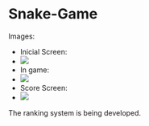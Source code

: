 # Snake-Game

Images:
  - Inicial Screen: 
  - ![](https://github.com/vitormanoelcsantos/Snake-Game-Images/blob/master/game.png)
  - In game:
  - ![](https://github.com/vitormanoelcsantos/Snake-Game-Images/blob/master/ningame.png)
  - Score Screen:
  - ![](https://github.com/vitormanoelcsantos/Snake-Game-Images/blob/master/score.png)
  
The ranking system is being developed.
